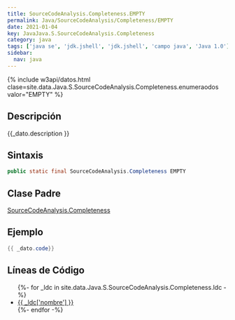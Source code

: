 ```yaml
---
title: SourceCodeAnalysis.Completeness.EMPTY
permalink: Java/SourceCodeAnalysis/Completeness/EMPTY
date: 2021-01-04
key: JavaJava.S.SourceCodeAnalysis.Completeness
category: java
tags: ['java se', 'jdk.jshell', 'jdk.jshell', 'campo java', 'Java 1.0']
sidebar: 
  nav: java
---
```


{% include w3api/datos.html clase=site.data.Java.S.SourceCodeAnalysis.Completeness.enumeraodos valor="EMPTY" %}

## Descripción
{{_dato.description }}

## Sintaxis
~~~java
public static final SourceCodeAnalysis.Completeness EMPTY
~~~

## Clase Padre
[SourceCodeAnalysis.Completeness](/Java/SourceCodeAnalysis/Completeness/)

## Ejemplo
~~~java
{{ _dato.code}}
~~~

## Líneas de Código
<ul>
{%- for _ldc in site.data.Java.S.SourceCodeAnalysis.Completeness.ldc -%}
   <li>
       <a href="{{_ldc['url'] }}">{{ _ldc['nombre'] }}</a>
   </li>
{%- endfor -%}
</ul>
